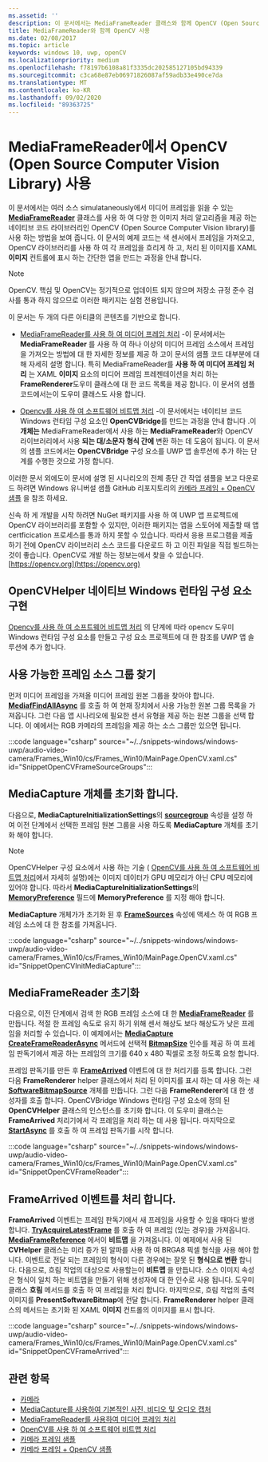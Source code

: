 ```yaml
---
ms.assetid: ''
description: 이 문서에서는 MediaFrameReader 클래스와 함께 OpenCV (Open Source Computer Vision Library)를 사용 하는 방법을 보여 줍니다.
title: MediaFrameReader와 함께 OpenCV 사용
ms.date: 02/08/2017
ms.topic: article
keywords: windows 10, uwp, openCV
ms.localizationpriority: medium
ms.openlocfilehash: f78197b6108a81f3335dc202585127105bd94339
ms.sourcegitcommit: c3ca68e87eb06971826087af59adb33e490ce7da
ms.translationtype: MT
ms.contentlocale: ko-KR
ms.lasthandoff: 09/02/2020
ms.locfileid: "89363725"
---
```

# <a name="use-the-open-source-computer-vision-library-opencv-with-mediaframereader"></a>MediaFrameReader에서 OpenCV (Open Source Computer Vision Library) 사용

이 문서에서는 여러 소스 simulataneously에서 미디어 프레임을 읽을 수 있는 [**MediaFrameReader**](/uwp/api/Windows.Media.Capture.Frames.MediaFrameReader) 클래스를 사용 하 여 다양 한 이미지 처리 알고리즘을 제공 하는 네이티브 코드 라이브러리인 OpenCV (Open Source Computer Vision library)를 사용 하는 방법을 보여 줍니다. 이 문서의 예제 코드는 색 센서에서 프레임을 가져오고, OpenCV 라이브러리를 사용 하 여 각 프레임을 흐리게 하 고, 처리 된 이미지를 XAML **이미지** 컨트롤에 표시 하는 간단한 앱을 만드는 과정을 안내 합니다. 

>[!NOTE]
>OpenCV. 핵심 및 OpenCV는 정기적으로 업데이트 되지 않으며 저장소 규정 준수 검사를 통과 하지 않으므로 이러한 패키지는 실험 전용입니다.

이 문서는 두 개의 다른 아티클의 콘텐츠를 기반으로 합니다.

* [MediaFrameReader를 사용 하 여 미디어 프레임 처리](process-media-frames-with-mediaframereader.md) -이 문서에서는 **MediaFrameReader** 를 사용 하 여 하나 이상의 미디어 프레임 소스에서 프레임을 가져오는 방법에 대 한 자세한 정보를 제공 하 고이 문서의 샘플 코드 대부분에 대해 자세히 설명 합니다. 특히 MediaFrameReader를 **사용 하 여 미디어 프레임 처리** 는 XAML **이미지** 요소의 미디어 프레임 프레젠테이션을 처리 하는 **FrameRenderer**도우미 클래스에 대 한 코드 목록을 제공 합니다. 이 문서의 샘플 코드에서는이 도우미 클래스도 사용 합니다.

* [Opencv를 사용 하 여 소프트웨어 비트맵 처리](process-software-bitmaps-with-opencv.md) -이 문서에서는 네이티브 코드 Windows 런타임 구성 요소인 **OpenCVBridge**를 만드는 과정을 안내 합니다 .이 **개체는** MediaFrameReader에서 사용 하는 **MediaFrameReader**와 OpenCV 라이브러리에서 사용 **되는 대/소문자 형식 간에** 변환 하는 데 도움이 됩니다. 이 문서의 샘플 코드에서는 **OpenCVBridge** 구성 요소를 UWP 앱 솔루션에 추가 하는 단계를 수행한 것으로 가정 합니다.

이러한 문서 외에도이 문서에 설명 된 시나리오의 전체 종단 간 작업 샘플을 보고 다운로드 하려면 Windows 유니버설 샘플 GitHub 리포지토리의 [카메라 프레임 + OpenCV 샘플](https://github.com/Microsoft/Windows-universal-samples/tree/master/Samples/CameraOpenCV) 을 참조 하세요.

신속 하 게 개발을 시작 하려면 NuGet 패키지를 사용 하 여 UWP 앱 프로젝트에 OpenCV 라이브러리를 포함할 수 있지만, 이러한 패키지는 앱을 스토어에 제출할 때 앱 certficication 프로세스를 통과 하지 못할 수 있습니다. 따라서 응용 프로그램을 제출 하기 전에 OpenCV 라이브러리 소스 코드를 다운로드 하 고 이진 파일을 직접 빌드하는 것이 좋습니다. OpenCV로 개발 하는 정보는에서 찾을 수 있습니다. [https://opencv.org](https://opencv.org)


## <a name="implement-the-opencvhelper-native-windows-runtime-component"></a>OpenCVHelper 네이티브 Windows 런타임 구성 요소 구현
[Opencv를 사용 하 여 소프트웨어 비트맵 처리](process-software-bitmaps-with-opencv.md) 의 단계에 따라 opencv 도우미 Windows 런타임 구성 요소를 만들고 구성 요소 프로젝트에 대 한 참조를 UWP 앱 솔루션에 추가 합니다.

## <a name="find-available-frame-source-groups"></a>사용 가능한 프레임 소스 그룹 찾기
먼저 미디어 프레임을 가져올 미디어 프레임 원본 그룹을 찾아야 합니다. **[MediafFindAllAsync](/uwp/api/windows.media.capture.frames.mediaframesourcegroup.FindAllAsync)** 를 호출 하 여 현재 장치에서 사용 가능한 원본 그룹 목록을 가져옵니다. 그런 다음 앱 시나리오에 필요한 센서 유형을 제공 하는 원본 그룹을 선택 합니다. 이 예에서는 RGB 카메라의 프레임을 제공 하는 소스 그룹만 있으면 됩니다.

:::code language="csharp" source="~/../snippets-windows/windows-uwp/audio-video-camera/Frames_Win10/cs/Frames_Win10/MainPage.OpenCV.xaml.cs" id="SnippetOpenCVFrameSourceGroups":::

## <a name="initialize-the-mediacapture-object"></a>MediaCapture 개체를 초기화 합니다.
다음으로, **MediaCaptureInitializationSettings**의 **[sourcegroup](/uwp/api/windows.media.capture.mediacaptureinitializationsettings.SourceGroup)** 속성을 설정 하 여 이전 단계에서 선택한 프레임 원본 그룹을 사용 하도록 **MediaCapture** 개체를 초기화 해야 합니다.

> [!NOTE] 
> OpenCVHelper 구성 요소에서 사용 하는 기술 ( [OpenCV를 사용 하 여 소프트웨어 비트맵 처리](process-software-bitmaps-with-opencv.md)에서 자세히 설명)에는 이미지 데이터가 GPU 메모리가 아닌 CPU 메모리에 있어야 합니다. 따라서 **MediaCaptureInitializationSettings**의 **[MemoryPreference](/uwp/api/windows.media.capture.mediacaptureinitializationsettings.MemoryPreference)** 필드에 **MemoryPreference** 를 지정 해야 합니다.

**MediaCapture** 개체가가 초기화 된 후 **[FrameSources](/uwp/api/windows.media.capture.mediacapture.FrameSources)** 속성에 액세스 하 여 RGB 프레임 소스에 대 한 참조를 가져옵니다.

:::code language="csharp" source="~/../snippets-windows/windows-uwp/audio-video-camera/Frames_Win10/cs/Frames_Win10/MainPage.OpenCV.xaml.cs" id="SnippetOpenCVInitMediaCapture":::

## <a name="initialize-the-mediaframereader"></a>MediaFrameReader 초기화
다음으로, 이전 단계에서 검색 한 RGB 프레임 소스에 대 한 [**MediaFrameReader**](/uwp/api/Windows.Media.Capture.Frames.MediaFrameReader) 를 만듭니다. 적절 한 프레임 속도로 유지 하기 위해 센서 해상도 보다 해상도가 낮은 프레임을 처리할 수 있습니다. 이 예제에서는 **[MediaCapture CreateFrameReaderAsync](/uwp/api/windows.media.capture.mediacapture.createframereaderasync)** 메서드에 선택적 **[BitmapSize](/uwp/api/windows.graphics.imaging.bitmapsize)** 인수를 제공 하 여 프레임 판독기에서 제공 하는 프레임의 크기를 640 x 480 픽셀로 조정 하도록 요청 합니다.

프레임 판독기를 만든 후 **[FrameArrived](/uwp/api/windows.media.capture.frames.mediaframereader.FrameArrived)** 이벤트에 대 한 처리기를 등록 합니다. 그런 다음 **FrameRenderer** helper 클래스에서 처리 된 이미지를 표시 하는 데 사용 하는 새 **[SoftwareBitmapSource](/uwp/api/windows.ui.xaml.media.imaging.softwarebitmapsource)** 개체를 만듭니다. 그런 다음 **FrameRenderer**에 대 한 생성자를 호출 합니다. OpenCVBridge Windows 런타임 구성 요소에 정의 된 **OpenCVHelper** 클래스의 인스턴스를 초기화 합니다. 이 도우미 클래스는 **FrameArrived** 처리기에서 각 프레임을 처리 하는 데 사용 됩니다. 마지막으로 **[StartAsync](/uwp/api/windows.media.capture.frames.mediaframereader.StartAsync)** 를 호출 하 여 프레임 판독기를 시작 합니다.

:::code language="csharp" source="~/../snippets-windows/windows-uwp/audio-video-camera/Frames_Win10/cs/Frames_Win10/MainPage.OpenCV.xaml.cs" id="SnippetOpenCVFrameReader":::


## <a name="handle-the-framearrived-event"></a>FrameArrived 이벤트를 처리 합니다.
**FrameArrived** 이벤트는 프레임 판독기에서 새 프레임을 사용할 수 있을 때마다 발생 합니다. **[TryAcquireLatestFrame](/uwp/api/windows.media.capture.frames.mediaframereader.TryAcquireLatestFrame)** 를 호출 하 여 프레임 (있는 경우)을 가져옵니다. **[MediaFrameReference](/uwp/api/windows.media.capture.frames.mediaframereference)** 에서이 **비트맵** 을 가져옵니다. 이 예제에서 사용 된 **CVHelper** 클래스는 미리 증가 된 알파를 사용 하 여 BRGA8 픽셀 형식을 사용 해야 합니다. 이벤트로 전달 되는 프레임의 형식이 다른 경우에는 잘못 된 **형식으로 변환** 합니다. 다음으로, 흐림 작업의 대상으로 사용할는이 **비트맵** 을 만듭니다. 소스 이미지 속성은 형식이 일치 하는 비트맵을 만들기 위해 생성자에 대 한 인수로 사용 됩니다. 도우미 클래스 **흐림** 메서드를 호출 하 여 프레임을 처리 합니다. 마지막으로, 흐림 작업의 출력 이미지를 **PresentSoftwareBitmap**에 전달 합니다. **FrameRenderer** helper 클래스의 메서드는 초기화 된 XAML **이미지** 컨트롤의 이미지를 표시 합니다.

:::code language="csharp" source="~/../snippets-windows/windows-uwp/audio-video-camera/Frames_Win10/cs/Frames_Win10/MainPage.OpenCV.xaml.cs" id="SnippetOpenCVFrameArrived":::

## <a name="related-topics"></a>관련 항목

* [카메라](camera.md)
* [MediaCapture를 사용하여 기본적인 사진, 비디오 및 오디오 캡처](basic-photo-video-and-audio-capture-with-MediaCapture.md)
* [MediaFrameReader를 사용하여 미디어 프레임 처리](process-media-frames-with-mediaframereader.md)
* [OpenCV를 사용 하 여 소프트웨어 비트맵 처리](process-software-bitmaps-with-opencv.md)
* [카메라 프레임 샘플](https://github.com/Microsoft/Windows-universal-samples/tree/master/Samples/CameraFrames)
* [카메라 프레임 + OpenCV 샘플](https://github.com/Microsoft/Windows-universal-samples/tree/master/Samples/CameraOpenCV)
 

 
